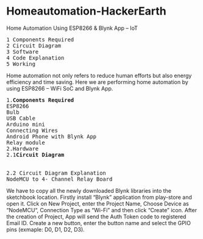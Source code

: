 # Homeautomation-HackerEarth
Home Automation Using ESP8266 & Blynk App – IoT
<pre>
1 Components Required
2 Circuit Diagram
3 Software
4 Code Explanation
5 Working
</pre>

Home automation not only refers to reduce human efforts but also energy efficiency and time saving. Here we are performing home automation by using ESP8266 – WiFi SoC and Blynk App.

<pre>
1.<b>Components Required</b>
ESP8266
Bulb
USB Cable
Arduino mini
Connecting Wires
Android Phone with Blynk App
Relay module
2.Hardware
2.1<b>Circuit Diagram</b>


2.2 Circuit Diagram Explanation
NodeMCU to 4- Channel Relay Board
</pre>

We have to copy all the newly downloaded Blynk libraries into the sketchbook location. Firstly install “Blynk” application from play-store and open it. Click on New Project, enter the Project Name, Choose Device as “NodeMCU“, Connection Type as “Wi-Fi” and then click “Create” icon. After the creation of Project, App will send the Auth Token code to registered Email ID. Create a new button, enter the button name and select the GPIO pins (exmaple: D0, D1, D2, D3).
